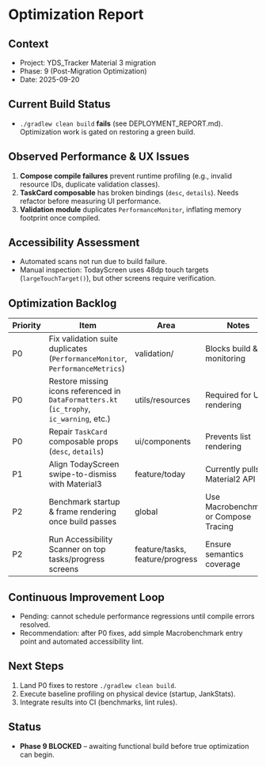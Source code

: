 # Optimization Report

## Context
- Project: YDS_Tracker Material 3 migration
- Phase: 9 (Post-Migration Optimization)
- Date: 2025-09-20

## Current Build Status
- `./gradlew clean build` **fails** (see DEPLOYMENT_REPORT.md). Optimization work is gated on restoring a green build.

## Observed Performance & UX Issues
1. **Compose compile failures** prevent runtime profiling (e.g., invalid resource IDs, duplicate validation classes).
2. **TaskCard composable** has broken bindings (`desc`, `details`). Needs refactor before measuring UI performance.
3. **Validation module** duplicates `PerformanceMonitor`, inflating memory footprint once compiled.

## Accessibility Assessment
- Automated scans not run due to build failure.
- Manual inspection: TodayScreen uses 48dp touch targets (`largeTouchTarget()`), but other screens require verification.

## Optimization Backlog
| Priority | Item | Area | Notes |
| --- | --- | --- | --- |
| P0 | Fix validation suite duplicates (`PerformanceMonitor`, `PerformanceMetrics`) | validation/ | Blocks build & monitoring |
| P0 | Restore missing icons referenced in `DataFormatters.kt` (`ic_trophy`, `ic_warning`, etc.) | utils/resources | Required for UI rendering |
| P0 | Repair `TaskCard` composable props (`desc`, `details`) | ui/components | Prevents list rendering |
| P1 | Align TodayScreen swipe-to-dismiss with Material3 | feature/today | Currently pulls in Material2 API |
| P2 | Benchmark startup & frame rendering once build passes | global | Use Macrobenchmark or Compose Tracing |
| P2 | Run Accessibility Scanner on top tasks/progress screens | feature/tasks, feature/progress | Ensure semantics coverage |

## Continuous Improvement Loop
- Pending: cannot schedule performance regressions until compile errors resolved.
- Recommendation: after P0 fixes, add simple Macrobenchmark entry point and automated accessibility lint.

## Next Steps
1. Land P0 fixes to restore `./gradlew clean build`.
2. Execute baseline profiling on physical device (startup, JankStats).
3. Integrate results into CI (benchmarks, lint rules).

## Status
- **Phase 9 BLOCKED** – awaiting functional build before true optimization can begin.

